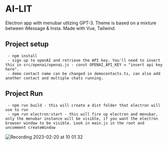 # AI-LIT
Electron app with menubar utlizing GPT-3. Theme is based on a mixture between iMessage & Insta. Made with Vue, Tailwind. 

## Project setup
```
 - npm install
 - sign up to openAI and retrieve the API key. You'll need to insert this in src/openai/openai.js - const OPENAI_API_KEY = "insert api key here".
 - demo contact name can be changed in democontacts.ts, can also add another contact and multiple chats running. 
```
## Project Run
```
 - npm run build - this will create a dist folder that electron will use to run 
 - npm run electron:start - this will fire up electron and menubar, only the menubar instance will be visible, if you want the electron browser window to be visible. Look in main.js in the root and uncomment createWindow 

```

![Recording 2023-02-20 at 10 01 32](https://user-images.githubusercontent.com/83709354/219992185-98067384-a74c-429a-b457-15984cd5f324.gif)
